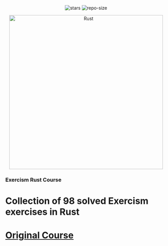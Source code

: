<div align=center>

![stars] ![repo-size]

<picture>
    <source srcset="rust8244.jpg">
    <img alt="Rust" width="480" height="480">
</picture>
</div>

### Exercism Rust Course

# <a name="no-link">Collection of 98 solved Exercism exercises in Rust</a>

# <a href="https://exercism.org/tracks/rust">Original Course</a>

[repo-size]: https://img.shields.io/github/repo-size/dragan717080/ExercismRust
[stars]: https://img.shields.io/github/stars/dragan717080/ExercismRust

</div>
